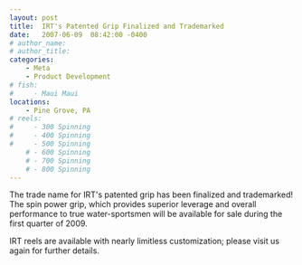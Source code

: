 ```yaml
---
layout: post
title:  IRT's Patented Grip Finalized and Trademarked
date:   2007-06-09  08:42:00 -0400
# author_name: 
# author_title: 
categories: 
    - Meta
    - Product Development
# fish: 
#     - Maui Maui
locations:
    - Pine Grove, PA
# reels:
#     - 300 Spinning
#     - 400 Spinning
#     - 500 Spinning
    # - 600 Spinning
    # - 700 Spinning
    # - 800 Spinning
---
```


The trade name for IRT's patented grip has been finalized and trademarked! The spin power grip, which provides superior leverage and overall performance to true water-sportsmen will be available for sale during the first quarter of 2009.

IRT reels are available with nearly limitless customization; please visit us again for further details.